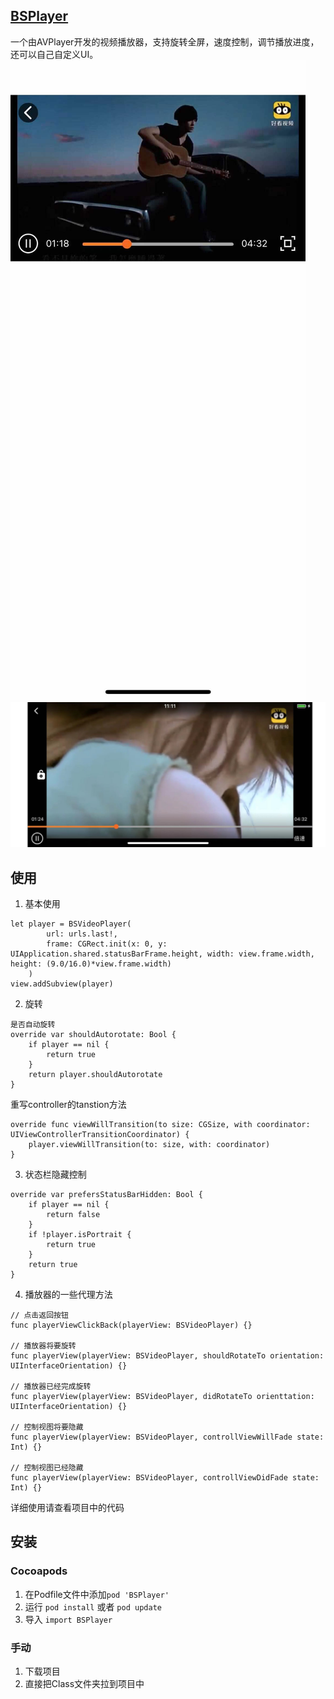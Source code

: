<!--
 * @Author: your name
 * @Date: 2021-01-22 11:29:05
 * @LastEditTime: 2021-01-22 14:27:05
 * @LastEditors: Please set LastEditors
 * @Description: In User Settings Edit◊
 * @FilePath: /shaobin/Blog/BSPlayer.md
-->
## [BSPlayer]()
一个由AVPlayer开发的视频播放器，支持旋转全屏，速度控制，调节播放进度，还可以自己自定义UI。
![portrait](/Preview/portrait.jpeg)
![landscape](/Preview/landscape.jpeg)

## 使用
1. 基本使用
```
let player = BSVideoPlayer(
		url: urls.last!,
		frame: CGRect.init(x: 0, y: UIApplication.shared.statusBarFrame.height, width: view.frame.width, height: (9.0/16.0)*view.frame.width)
	)
view.addSubview(player)
```
2. 旋转
```
是否自动旋转
override var shouldAutorotate: Bool {
    if player == nil {
        return true
    }
    return player.shouldAutorotate
}
```
重写controller的tanstion方法
```
override func viewWillTransition(to size: CGSize, with coordinator: UIViewControllerTransitionCoordinator) {
    player.viewWillTransition(to: size, with: coordinator)
}
```
3. 状态栏隐藏控制
```
override var prefersStatusBarHidden: Bool {
    if player == nil {
        return false
    }
    if !player.isPortrait {
        return true
    }
    return true
}
```

4. 播放器的一些代理方法
```
// 点击返回按钮
func playerViewClickBack(playerView: BSVideoPlayer) {}

// 播放器将要旋转
func playerView(playerView: BSVideoPlayer, shouldRotateTo orientation: UIInterfaceOrientation) {}

// 播放器已经完成旋转
func playerView(playerView: BSVideoPlayer, didRotateTo orienttation: UIInterfaceOrientation) {}

// 控制视图将要隐藏
func playerView(playerView: BSVideoPlayer, controllViewWillFade state: Int) {}

// 控制视图已经隐藏
func playerView(playerView: BSVideoPlayer, controllViewDidFade state: Int) {}
```
详细使用请查看项目中的代码

## 安装
### Cocoapods
1. 在Podfile文件中添加`pod 'BSPlayer'`
2. 运行 `pod install` 或者 `pod update`
3. 导入 `import BSPlayer`

### 手动
1. 下载项目
2. 直接把Class文件夹拉到项目中

